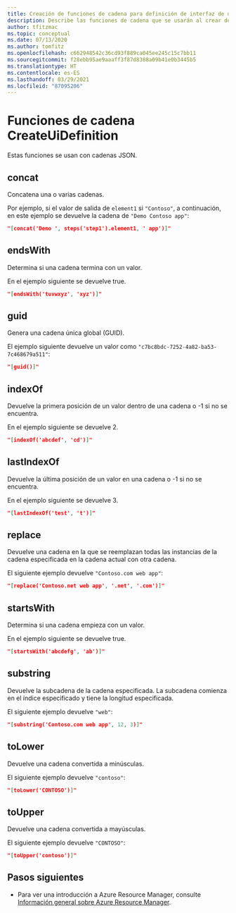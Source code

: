 ```yaml
---
title: Creación de funciones de cadena para definición de interfaz de usuario
description: Describe las funciones de cadena que se usarán al crear definiciones de interfaz de usuario para Azure Managed Applications
author: tfitzmac
ms.topic: conceptual
ms.date: 07/13/2020
ms.author: tomfitz
ms.openlocfilehash: c662948542c36cd93f889ca045ee245c15c7bb11
ms.sourcegitcommit: f28ebb95ae9aaaff3f87d8388a09b41e0b3445b5
ms.translationtype: HT
ms.contentlocale: es-ES
ms.lasthandoff: 03/29/2021
ms.locfileid: "87095206"
---
```

# <a name="createuidefinition-string-functions"></a>Funciones de cadena CreateUiDefinition

Estas funciones se usan con cadenas JSON.

## <a name="concat"></a>concat

Concatena una o varias cadenas.

Por ejemplo, si el valor de salida de `element1` si `"Contoso"`, a continuación, en este ejemplo se devuelve la cadena de `"Demo Contoso app"`:

```json
"[concat('Demo ', steps('step1').element1, ' app')]"
```

## <a name="endswith"></a>endsWith

Determina si una cadena termina con un valor.

En el ejemplo siguiente se devuelve true.

```json
"[endsWith('tuvwxyz', 'xyz')]"
```

## <a name="guid"></a>guid

Genera una cadena única global (GUID).

El ejemplo siguiente devuelve un valor como `"c7bc8bdc-7252-4a82-ba53-7c468679a511"`:

```json
"[guid()]"
```

## <a name="indexof"></a>indexOf

Devuelve la primera posición de un valor dentro de una cadena o -1 si no se encuentra.

En el ejemplo siguiente se devuelve 2.

```json
"[indexOf('abcdef', 'cd')]"
```

## <a name="lastindexof"></a>lastIndexOf

Devuelve la última posición de un valor en una cadena o -1 si no se encuentra.

En el ejemplo siguiente se devuelve 3.

```json
"[lastIndexOf('test', 't')]"
```

## <a name="replace"></a>replace

Devuelve una cadena en la que se reemplazan todas las instancias de la cadena especificada en la cadena actual con otra cadena.

El siguiente ejemplo devuelve `"Contoso.com web app"`:

```json
"[replace('Contoso.net web app', '.net', '.com')]"
```

## <a name="startswith"></a>startsWith

Determina si una cadena empieza con un valor.

En el ejemplo siguiente se devuelve true.

```json
"[startsWith('abcdefg', 'ab')]"
```

## <a name="substring"></a>substring

Devuelve la subcadena de la cadena especificada. La subcadena comienza en el índice especificado y tiene la longitud especificada.

El siguiente ejemplo devuelve `"web"`:

```json
"[substring('Contoso.com web app', 12, 3)]"
```

## <a name="tolower"></a>toLower

Devuelve una cadena convertida a minúsculas.

El siguiente ejemplo devuelve `"contoso"`:

```json
"[toLower('CONTOSO')]"
```

## <a name="toupper"></a>toUpper

Devuelve una cadena convertida a mayúsculas.

El siguiente ejemplo devuelve `"CONTOSO"`:

```json
"[toUpper('contoso')]"
```

## <a name="next-steps"></a>Pasos siguientes

* Para ver una introducción a Azure Resource Manager, consulte [Información general sobre Azure Resource Manager](../management/overview.md).

